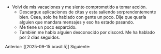- Volví de mis vacaciones y me siento comprometido a tomar acción. 
	- Descargue aplicaciones de citas y esta saliendo sorprendentemente bien. Osea, solo he hablado con gente un poco.  Dije que quería alguien que mandara mensajes y eso ha estado pasando.
	- Me tiene un poco esparcido. 
	- También me hablo alguien desconocido por discord. Me ha hablado por 2 dias seguidos. 









Anterior: [[2025-09-15 brasil 5]]
Siguiente: 
